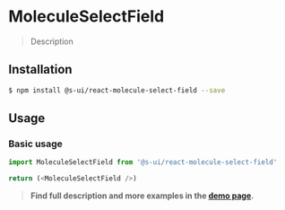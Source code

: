 # MoleculeSelectField

> Description

<!-- ![](./assets/preview.png) -->

## Installation

```sh
$ npm install @s-ui/react-molecule-select-field --save
```

## Usage

### Basic usage
```js
import MoleculeSelectField from '@s-ui/react-molecule-select-field'

return (<MoleculeSelectField />)
```


> **Find full description and more examples in the [demo page](#).**